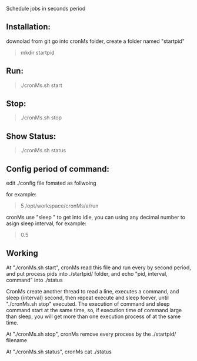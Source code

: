 Schedule jobs in seconds period



Installation:
-------------
downolad from git
go into cronMs folder, create a folder named "startpid"
> mkdir startpid




Run:
----
> ./cronMs.sh start 


Stop:
-----
> ./cronMs.sh stop


Show Status:
------------
> ./cronMs.sh status


Config period of command:
-------------------------
edit ./config file fomated as follwoing
> <interval> <command>

for example:
> 5 /opt/workspace/cronMs/a/run

cronMs use "sleep <interval>" to get into idle, 
you can using any decimal number to asign sleep interval, for example:
> 0.5 <commnad>


Working
-------
At "./cronMs.sh start", cronMs read this file and run every <command> by <interval> second period,
and put process pids into ./startpid/ folder,
and echo "pid, interval, command" into ./status


CronMs create another thread to read a line, executes a command, and sleep {interval} second, 
then repeat execute and sleep foever, until "./cronMs.sh stop" executed.
The execution of command and sleep command start at the same time, so, if execution time of command large than sleep, you will get more than one execution process of <command> at the same time.


At "./cronMs.sh stop", cronMs remove every process by the ./startpid/ filename

At "./cronMs.sh status", cronMs cat ./status


